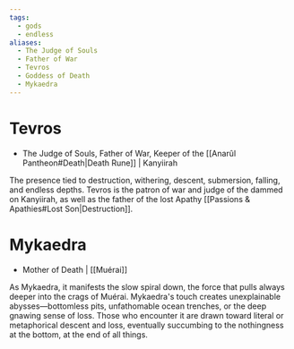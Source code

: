 ```yaml
---
tags:
  - gods
  - endless
aliases:
  - The Judge of Souls
  - Father of War
  - Tevros
  - Goddess of Death
  - Mykaedra
---
```

# Tevros
- The Judge of Souls, Father of War, Keeper of the [[Anarûl Pantheon#Death|Death Rune]] | Kanyiirah

The presence tied to destruction, withering, descent, submersion, falling, and endless depths. Tevros is the patron of war and judge of the dammed on Kanyiirah, as well as the father of the lost Apathy [[Passions & Apathies#Lost Son|Destruction]].


# Mykaedra
- Mother of Death | [[Muérai]]

As Mykaedra, it manifests the slow spiral down, the force that pulls always deeper into the crags of Muérai. Mykaedra's touch creates unexplainable abysses—bottomless pits, unfathomable ocean trenches, or the deep gnawing sense of loss. Those who encounter it are drawn toward literal or metaphorical descent and loss, eventually succumbing to the nothingness at the bottom, at the end of all things.